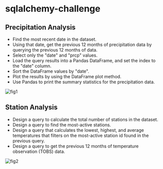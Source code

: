# sqlalchemy-challenge

## Precipitation Analysis

- Find the most recent date in the dataset.
- Using that date, get the previous 12 months of precipitation data by querying the previous 12 months of data.
- Select only the "date" and "prcp" values.
- Load the query results into a Pandas DataFrame, and set the index to the "date" column.
- Sort the DataFrame values by "date".
- Plot the results by using the DataFrame plot method.
- Use Pandas to print the summary statistics for the precipitation data.

![fig1](https://user-images.githubusercontent.com/114877740/211947405-a05661df-f792-41ed-852e-971f70431078.png)


## Station Analysis

- Design a query to calculate the total number of stations in the dataset.
- Design a query to find the most-active stations.
- Design a query that calculates the lowest, highest, and average temperatures that filters on the most-active station id found in the previous query.
- Design a query to get the previous 12 months of temperature observation (TOBS) data.

![fig2](https://user-images.githubusercontent.com/114877740/211947432-25f52676-089b-4764-9bac-d9f09bbe3832.png)
